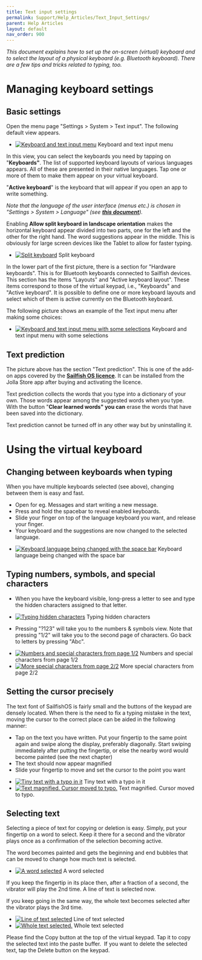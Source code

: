```yaml
---
title: Text input settings
permalink: Support/Help_Articles/Text_Input_Settings/
parent: Help Articles
layout: default
nav_order: 900
---
```


_This document explains how to set up the on-screen (virtual) keyboard and to select the layout of a physical keyboard (e.g. Bluetooth keyboard). There are a few tips and tricks related to typing, too._

  
  
# Managing keyboard settings


## Basic settings

Open the menu page "Settings > System > Text input". The following default view appears.

<div class="flex-images" markdown="1">

* <a href="Text_input_default_home_view.png" class="narrow-image"><img src="Text_input_default_home_view.png" alt="Keyboard and text input menu"></a>
  <span class="md_figcaption">
    Keyboard and text input menu
  </span>
</div>

In this view, you can select the keyboards you need by tapping on "**Keyboards"**. The list of supported keyboard layouts of various languages appears. All of these are presented in their native languages. Tap one or more of them to make them appear on your virtual keyboard.

"**Active keyboard**" is the keyboard that will appear if you open an app to write something.

_Note that the language of the user interface (menus etc.) is chosen in "Settings > System > Language" (see **[this document](https://docs.sailfishos.org/Support/Help_Articles/Language_Settings/)**)._

Enabling **Allow split keyboard in landscape orientation** makes the horizontal keyboard appear divided into two parts, one for the left and the other for the right hand. The word suggestions appear in the middle. This is obviously for large screen devices like the Tablet to allow for faster typing.

<div class="flex-images" markdown="1">

* <a href="Text_input_split_keypad.png"><img src="Text_input_split_keypad.png" alt="Split keyboard"></a>
  <span class="md_figcaption">
    Split keyboard
  </span>
</div>


In the lower part of the first picture, there is a section for "Hardware keyboards". This is for Bluetooth keyboards connected to Sailfish devices. This section has the items "Layouts" and "Active keyboard layout". These items correspond to those of the virtual keypad, i.e., "Keyboards" and "Active keyboard". It is possible to define one or more keyboard layouts and select which of them is active currently on the Bluetooth keyboard.

The following picture shows an example of the Text input menu after making some choices:

<div class="flex-images" markdown="1">

* <a href="Text_input_advanced_home_view.png" class="narrow-image"><img src="Text_input_advanced_home_view.png" alt="Keyboard and text input menu with some selections"></a>
  <span class="md_figcaption">
    Keyboard and text input menu with some selections
  </span>
</div>


## Text prediction

The picture above has the section "Text prediction". This is one of the add-on apps covered by the **[Sailfish OS licence](/hc/en-us/articles/115003837053)**. It can be installed from the Jolla Store app after buying and activating the licence.

Text prediction collects the words that you type into a dictionary of your own. Those words appear among the suggested words when you type. With the button "**Clear learned words" you can** erase the words that have been saved into the dictionary.

Text prediction cannot be turned off in any other way but by uninstalling it.

  
  
# Using the virtual keyboard


## Changing between keyboards when typing

When you have multiple keyboards selected (see above), changing between them is easy and fast.

* Open for eg. Messages and start writing a new message.
* Press and hold the spacebar to reveal enabled keyboards.
* Slide your finger on top of the language keyboard you want, and release your finger.
* Your keyboard and the suggestions are now changed to the selected language.

<div class="flex-images" markdown="1">

* <a href="Text_input_changing_language.png" class="narrow-image"><img src="Text_input_changing_language.png" alt="Keyboard language being changed with the space bar"></a>
  <span class="md_figcaption">
    Keyboard language being changed with the space bar
  </span>
</div>
   
  
## Typing numbers, symbols, and special characters

* When you have the keyboard visible, long-press a letter to see and type the hidden characters assigned to that letter.

<div class="flex-images" markdown="1">

* <a href="Text_input_hidden_characters.png" class="narrow-image"><img src="Text_input_hidden_characters.png" alt="Typing hidden characters"></a>
  <span class="md_figcaption">
    Typing hidden characters
  </span>
</div>

* Pressing "?123" will take you to the numbers & symbols view. Note that pressing "1/2" will take you to the second page of characters. Go back to letters by pressing "Abc".

<div class="flex-images" markdown="1">

* <a href="Text_input_text_and_page_12.png"><img src="Text_input_text_and_page_12.png" alt="Numbers and special characters from page 1/2"></a>
  <span class="md_figcaption">
    Numbers and special characters from page 1/2
  </span>
* <a href="Text_input_text_and_page_22.png"><img src="Text_input_text_and_page_22.png" alt="More special characters from page 2/2"></a>
  <span class="md_figcaption">
    More special characters from page 2/2
  </span>
</div>

  
## Setting the cursor precisely

The text font of SailfishOS is fairly small and the buttons of the keypad are densely located. When there is the need to fix a typing mistake in the text, moving the cursor to the correct place can be aided in the following manner:

* Tap on the text you have written. Put your fingertip to the same point again and swipe along the display, preferably diagonally. Start swiping immediately after putting the fingertip, or else the nearby word would become painted (see the next chapter)
* The text should now appear magnified
* Slide your fingertip to move and set the cursor to the point you want

<div class="flex-images" markdown="1">

* <a href="Text_input_with_typo.png"><img src="Text_input_with_typo.png" alt="Tiny text with a typo in it"></a>
  <span class="md_figcaption">
    Tiny text with a typo in it
  </span>
* <a href="Text_input_zoomed_in.png"><img src="Text_input_zoomed_in.png" alt="Text magnified. Cursor moved to typo."></a>
  <span class="md_figcaption">
    Text magnified. Cursor moved to typo.
  </span>
</div>

  
## Selecting text

Selecting a piece of text for copying or deletion is easy. Simply, put your fingertip on a word to select. Keep it there for a second and the vibrator plays once as a confirmation of the selection becoming active.

The word becomes painted and gets the beginning and end bubbles that can be moved to change how much text is selected.

<div class="flex-images" markdown="1">

* <a href="Text_input_word_selected.png" class="narrow-image"><img src="Text_input_word_selected.png" alt="A word selected"></a>
  <span class="md_figcaption">
    A word selected
  </span>
</div>

If you keep the fingertip in its place then, after a fraction of a second, the vibrator will play the 2nd time. A line of text is selected now.

If you keep going in the same way, the whole text becomes selected after the vibrator plays the 3rd time.

<div class="flex-images" markdown="1">

* <a href="Text_input_line_selected.png"><img src="Text_input_line_selected.png" alt="Line of text selected"></a>
  <span class="md_figcaption">
    Line of text selected
  </span>
* <a href="Text_input_whole_text_selected.png"><img src="Text_input_whole_text_selected.png" alt="Whole text selected."></a>
  <span class="md_figcaption">
    Whole text selected
  </span>
</div>

Please find the Copy button at the top of the virtual keypad. Tap it to copy the selected text into the paste buffer.  If you want to delete the selected text, tap the Delete button on the keypad.


